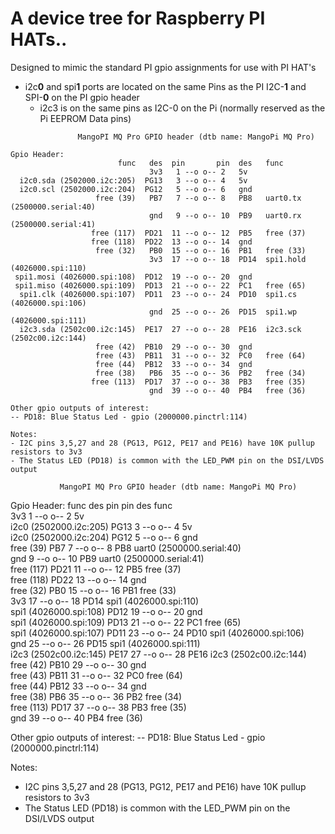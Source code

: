 # A device tree for Raspberry PI HATs..

Designed to mimic the standard PI gpio assignments for use with PI HAT's
* i2c**0** and spi**1** ports are located on the same Pins as the PI I2C-**1** and SPI-**0** on the PI gpio header
  * i2c3 is on the same pins as I2C-0 on the Pi (normally reserved as the Pi EEPROM Data pins)

```
               MangoPI MQ Pro GPIO header (dtb name: MangoPi MQ Pro)

Gpio Header:
                        func   des  pin       pin  des   func
                               3v3   1 --o o-- 2   5v
  i2c0.sda (2502000.i2c:205)  PG13   3 --o o-- 4   5v
  i2c0.scl (2502000.i2c:204)  PG12   5 --o o-- 6   gnd
                   free (39)   PB7   7 --o o-- 8   PB8   uart0.tx (2500000.serial:40)
                               gnd   9 --o o-- 10  PB9   uart0.rx (2500000.serial:41)
                  free (117)  PD21  11 --o o-- 12  PB5   free (37)
                  free (118)  PD22  13 --o o-- 14  gnd
                   free (32)   PB0  15 --o o-- 16  PB1   free (33)
                               3v3  17 --o o-- 18  PD14  spi1.hold (4026000.spi:110)
 spi1.mosi (4026000.spi:108)  PD12  19 --o o-- 20  gnd
 spi1.miso (4026000.spi:109)  PD13  21 --o o-- 22  PC1   free (65)
  spi1.clk (4026000.spi:107)  PD11  23 --o o-- 24  PD10  spi1.cs (4026000.spi:106)
                               gnd  25 --o o-- 26  PD15  spi1.wp (4026000.spi:111)
  i2c3.sda (2502c00.i2c:145)  PE17  27 --o o-- 28  PE16  i2c3.sck (2502c00.i2c:144)
                   free (42)  PB10  29 --o o-- 30  gnd
                   free (43)  PB11  31 --o o-- 32  PC0   free (64)
                   free (44)  PB12  33 --o o-- 34  gnd
                   free (38)   PB6  35 --o o-- 36  PB2   free (34)
                  free (113)  PD17  37 --o o-- 38  PB3   free (35)
                               gnd  39 --o o-- 40  PB4   free (36)

Other gpio outputs of interest:
-- PD18: Blue Status Led - gpio (2000000.pinctrl:114)

Notes:
- I2C pins 3,5,27 and 28 (PG13, PG12, PE17 and PE16) have 10K pullup resistors to 3v3
- The Status LED (PD18) is common with the LED_PWM pin on the DSI/LVDS output
```

               MangoPI MQ Pro GPIO header (dtb name: MangoPi MQ Pro)

Gpio Header:
                        func   des  pin       pin  des   func                       
                               3v3   1 --o o-- 2   5v                               
      i2c0 (2502000.i2c:205)  PG13   3 --o o-- 4   5v                               
      i2c0 (2502000.i2c:204)  PG12   5 --o o-- 6   gnd                              
                   free (39)   PB7   7 --o o-- 8   PB8   uart0 (2500000.serial:40)  
                               gnd   9 --o o-- 10  PB9   uart0 (2500000.serial:41)  
                  free (117)  PD21  11 --o o-- 12  PB5   free (37)                  
                  free (118)  PD22  13 --o o-- 14  gnd                              
                   free (32)   PB0  15 --o o-- 16  PB1   free (33)                  
                               3v3  17 --o o-- 18  PD14  spi1 (4026000.spi:110)     
      spi1 (4026000.spi:108)  PD12  19 --o o-- 20  gnd                              
      spi1 (4026000.spi:109)  PD13  21 --o o-- 22  PC1   free (65)                  
      spi1 (4026000.spi:107)  PD11  23 --o o-- 24  PD10  spi1 (4026000.spi:106)     
                               gnd  25 --o o-- 26  PD15  spi1 (4026000.spi:111)     
      i2c3 (2502c00.i2c:145)  PE17  27 --o o-- 28  PE16  i2c3 (2502c00.i2c:144)     
                   free (42)  PB10  29 --o o-- 30  gnd                              
                   free (43)  PB11  31 --o o-- 32  PC0   free (64)                  
                   free (44)  PB12  33 --o o-- 34  gnd                              
                   free (38)   PB6  35 --o o-- 36  PB2   free (34)                  
                  free (113)  PD17  37 --o o-- 38  PB3   free (35)                  
                               gnd  39 --o o-- 40  PB4   free (36)                  

Other gpio outputs of interest:
-- PD18: Blue Status Led - gpio (2000000.pinctrl:114)

Notes:
- I2C pins 3,5,27 and 28 (PG13, PG12, PE17 and PE16) have 10K pullup resistors to 3v3
- The Status LED (PD18) is common with the LED_PWM pin on the DSI/LVDS output
